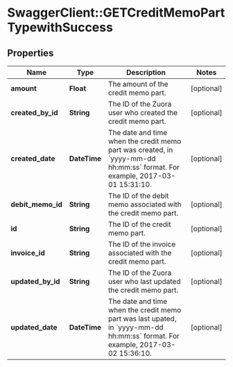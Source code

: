 # SwaggerClient::GETCreditMemoPartTypewithSuccess

## Properties
Name | Type | Description | Notes
------------ | ------------- | ------------- | -------------
**amount** | **Float** | The amount of the credit memo part.  | [optional] 
**created_by_id** | **String** | The ID of the Zuora user who created the credit memo part.  | [optional] 
**created_date** | **DateTime** | The date and time when the credit memo part was created, in &#x60;yyyy-mm-dd hh:mm:ss&#x60; format. For example, 2017-03-01 15:31:10.  | [optional] 
**debit_memo_id** | **String** | The ID of the debit memo associated with the credit memo part.  | [optional] 
**id** | **String** | The ID of the credit memo part.  | [optional] 
**invoice_id** | **String** | The ID of the invoice associated with the credit memo part.  | [optional] 
**updated_by_id** | **String** | The ID of the Zuora user who last updated the credit memo part.  | [optional] 
**updated_date** | **DateTime** | The date and time when the credit memo part was last upated, in &#x60;yyyy-mm-dd hh:mm:ss&#x60; format. For example, 2017-03-02 15:36:10.  | [optional] 


